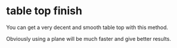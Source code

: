 # table top finish #
You can get a very decent and smooth table top with this method.

Obviously using a plane will be much faster and give better results.